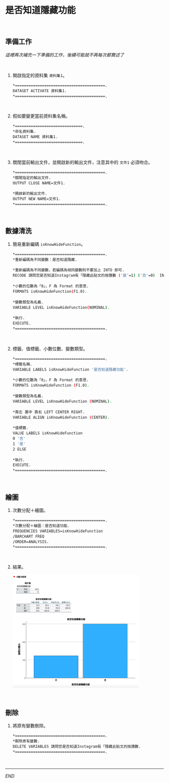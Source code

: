 # 是否知道隱藏功能

<br>

## 準備工作

_這裡再次補充一下準備的工作，後續可能就不再每次都贅述了_

<br>

1. 開啟指定的資料集 `資料集1`。

   ```bash
   *========================================.
   DATASET ACTIVATE 資料集1.
   *========================================.
   ```

<br>

2. 假如要變更當前資料集名稱。

   ```bash
   *==============================.
   *命名資料集.
   DATASET NAME 資料集1.
   *==============================.
   ```

<br>

3. 關閉當前輸出文件，並開啟新的輸出文件，注意其中的 `文件1` 必須吻合。

   ```bash
   *========================================.
   *關閉指定的輸出文件.
   OUTPUT CLOSE NAME=文件1.

   *開啟新的輸出文件.
   OUTPUT NEW NAME=文件1.
   *========================================.
   ```

<br>

## 數據清洗

1. 簡易重新編碼 `isKnowHideFunction`。

   ```bash
   *========================================.
   *重新編碼為不同變數：是否知道隱藏.

   *重新編碼為不同變數，若編碼為相同變數則不要加上 INTO 即可.
   RECODE 請問您是否知道Instagram有「隱藏此貼文的按讚數 ('是'=1) ('否'=0)  INTO isKnowHideFunction.

   *小數的位數為「0」，F 為 Format 的意思.
   FORMATS isKnowHideFunction(F1.0).

   *變數類型為名義.
   VARIABLE LEVEL isKnowHideFunction(NOMINAL).

   *執行.
   EXECUTE.
   *========================================.
   ```

<br>

2. 標籤、值標籤、小數位數、變數類型。

   ```bash
   *========================================.
   *標籤名稱.
   VARIABLE LABELS isKnowHideFunction '是否知道隱藏功能'.

   *小數的位數為「0」，F 為 Format 的意思.
   FORMATS isKnowHideFunction (F1.0).

   *變數類型為名義.
   VARIABLE LEVEL isKnowHideFunction (NOMINAL).

   *靠左 置中 靠右 LEFT CENTER RIGHT.
   VARIABLE ALIGN isKnowHideFunction (CENTER).

   *值標籤.
   VALUE LABELS isKnowHideFunction
   0 '否'
   1 '是'
   2 ELSE

   *執行.
   EXECUTE.
   *========================================.
   ```

<br>

## 繪圖

1. 次數分配＋繪圖。

   ```bash
   *========================================.
   *次數分配＋繪圖：是否知道功能.
   FREQUENCIES VARIABLES=isKnowHideFunction
   /BARCHART FREQ
   /ORDER=ANALYSIS.
   *========================================.
   ```

<br>

2. 結果。

   <img src="images/img_13.png" width="400px">

<br>

## 刪除

1. 將原有變數刪除。

   ```bash
   *========================================.
   *刪除原有變數.
   DELETE VARIABLES 請問您是否知道Instagram有「隱藏此貼文的按讚數.
   *========================================.
   ```

<br>

___

_END_
